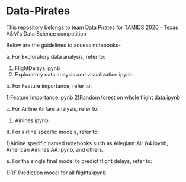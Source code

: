 # Data-Pirates
This repository belongs to team Data Pirates for TAMIDS 2020 - Texas A&M's Data Science competition

 Below are the guidelines to access notebooks-
 
 a. For Exploratory data analysis, refer to:
 
 1) FlightDelays.ipynb
 2) Exploratory data anaysis and visualization.ipynb
 
 b. For Feature importance, refer to:
 
 1)Feature Importance.ipynb
 2)Random forest on whole flight data.ipynb
 
 c. For Airline Airfare analysis, refer to:
 
 1) Airlines.ipynb
 
 d. For airline specific models, refer to:
 
 1)Airline specific named notebooks such as Allegiant Air G4.ipynb, American Airlines AA.ipynb, and others.
 
 e. For the single final model to predict flight delays, refer to:
 
 1)RF Prediction model for all flights.ipynb
 
